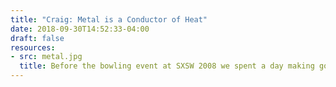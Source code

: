 ```yaml
---
title: "Craig: Metal is a Conductor of Heat"
date: 2018-09-30T14:52:33-04:00
draft: false
resources:
- src: metal.jpg
  title: Before the bowling event at SXSW 2008 we spent a day making gold, silver, and bronze "medals" out of floppy disks and were using little chain links as hangers, and solder to close the links because there was still a little gap and the ribbon could slip through. In hindsight we should have used epoxy or something, but whatever. So we had been resting the soldering iron on a wrench to keep it off the table and at some point I picked up the wrench and it was crazy-hot because a soldering iron had been resting on it for an hour. I quickly dropped it and said "oh right, metal is a conductor of heat" and that got a big laugh. That became something of a catch phrase, and it was not the only time that day we forgot that hot things are hot.
---
```

